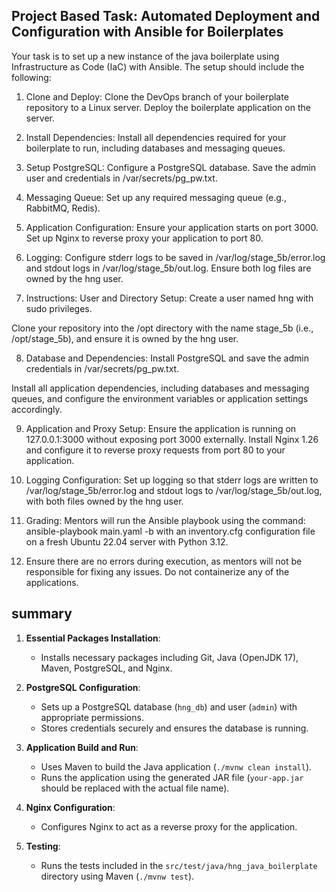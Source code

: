 
## Project Based Task: Automated Deployment and Configuration with Ansible for Boilerplates

 Your task is to set up a new instance of the  java  boilerplate using Infrastructure as Code (IaC) with Ansible. The setup should include the following:

1.  Clone and Deploy:
 Clone the DevOps branch of your boilerplate repository to a Linux server.
 Deploy the boilerplate application on the server.


2. Install Dependencies:
 Install all dependencies required for your boilerplate to run, including databases and messaging queues.

3. Setup PostgreSQL:
 Configure a PostgreSQL database.
 Save the admin user and credentials in /var/secrets/pg_pw.txt.

4.  Messaging Queue:
 Set up any required messaging queue (e.g., RabbitMQ, Redis).

5. Application Configuration:
 Ensure your application starts on port 3000.
 Set up Nginx to reverse proxy your application to port 80.

 6. Logging:
 Configure stderr logs to be saved in /var/log/stage_5b/error.log and stdout logs in /var/log/stage_5b/out.log.
 Ensure both log files are owned by the hng user.

7. Instructions:
 User and Directory Setup:
 Create a user named hng with sudo privileges.

 Clone your repository into the /opt directory with the name stage_5b (i.e., /opt/stage_5b), and ensure it is owned by the hng user.

8. Database and Dependencies:
 Install PostgreSQL and save the admin credentials in /var/secrets/pg_pw.txt.

 Install all application dependencies, including databases and messaging queues, and configure the environment variables or application settings accordingly.

9.  Application and Proxy Setup:
 Ensure the application is running on 127.0.0.1:3000 without exposing port 3000 externally.
 Install Nginx 1.26 and configure it to reverse proxy requests from port 80 to your application.


10. Logging Configuration:
 Set up logging so that stderr logs are written to /var/log/stage_5b/error.log and stdout logs to /var/log/stage_5b/out.log, with both files owned by the hng user.




11. Grading:
 Mentors will run the Ansible playbook using the command: ansible-playbook main.yaml -b with an inventory.cfg configuration file on a fresh Ubuntu 22.04 server with Python 3.12.

12.  Ensure there are no errors during execution, as mentors will not be responsible for fixing any issues.
 Do not containerize any of the applications.

## summary 

1. **Essential Packages Installation**:
   - Installs necessary packages including Git, Java (OpenJDK 17), Maven, PostgreSQL, and Nginx.

2. **PostgreSQL Configuration**:
   - Sets up a PostgreSQL database (`hng_db`) and user (`admin`) with appropriate permissions.
   - Stores credentials securely and ensures the database is running.

3. **Application Build and Run**:
   - Uses Maven to build the Java application (`./mvnw clean install`).
   - Runs the application using the generated JAR file (`your-app.jar` should be replaced with the actual file name).

4. **Nginx Configuration**:
   - Configures Nginx to act as a reverse proxy for the application.

5. **Testing**:
   - Runs the tests included in the `src/test/java/hng_java_boilerplate` directory using Maven (`./mvnw test`).

